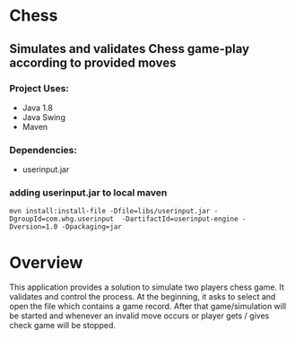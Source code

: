 # Chess
## Simulates and validates Chess game-play according to provided moves

### Project Uses:
* Java 1.8
* Java Swing
* Maven



### Dependencies: 
* userinput.jar

### adding userinput.jar to local maven
    mvn install:install-file -Dfile=libs/userinput.jar -DgroupId=com.whg.userinput  -DartifactId=userinput-engine -Dversion=1.0 -Dpackaging=jar

# Overview
This application provides a solution to simulate two players chess game. It validates and control the process.
At the beginning, it asks to select and open the file which contains a game record.
After that game/simulation will be started and whenever an invalid move occurs or player gets / gives check game will be stopped.
